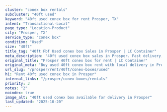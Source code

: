 ```yaml
---
cluster: "conex box rentals"
subcluster: "40ft used"
keyword: "40ft used conex box for rent Prosper, TX"
intent: "Transactional-Local"
page_type: "Location-Product"
city: "Prosper, TX"
service_type: "conex box"
condition: "Used"
size: "40ft"
title_tag: "40ft Fbf Used conex box Sales in Prosper | LC Container"
meta_description: "40ft used conex box sales in Prosper. Fast delivery, competitive pricing. Serving conex boxes area. Quote ID: PUO. Call (214) 524-4168 for your free quote today."
original_title: "Prosper 40ft conex box for rent | LC Container"
original_meta: "Buy used 40ft conex box rent with local delivery in Prosper, TX. LC Container — local Since 2003. Request a fast quote today."
url_slug: "/prosper/rent/40ft/conex-boxes/used"
h1: "Rent 40ft used conex box in Prosper"
internal_links: "/prosper/conex-boxes/rentals"
priority: 3
notes: "2"
noindex: true
image_alt: "40ft used conex box available for delivery in Prosper"
last_updated: "2025-10-20"
---
```


<!-- TODO: Add unique city/inventory copy, images, and internal links here. -->
